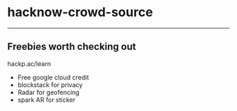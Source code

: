# hacknow-crowd-source
---

## 

## Freebies worth checking out
hackp.ac/learn
- Free google cloud credit
- blockstack for privacy
- Radar for geofencing
- spark AR for sticker
